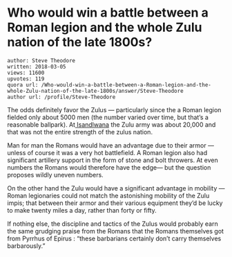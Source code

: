 # Who would win a battle between a Roman legion and the whole Zulu nation of the late 1800s?

	author: Steve Theodore
	written: 2018-03-05
	views: 11600
	upvotes: 119
	quora url: /Who-would-win-a-battle-between-a-Roman-legion-and-the-whole-Zulu-nation-of-the-late-1800s/answer/Steve-Theodore
	author url: /profile/Steve-Theodore


The odds definitely favor the Zulus — particularly since the a Roman legion fielded only about 5000 men (the number varied over time, but that’s a reasonable ballpark). At[ Isandlwana](https://en.m.wikipedia.org/wiki/Battle_of_Isandlwana) the Zulu army was about 20,000 and that was not the entire strength of the zulus nation.

Man for man the Romans would have an advantage due to their armor — unless of course it was a very hot battlefield. A Roman legion also had significant artillery support in the form of stone and bolt throwers. At even numbers the Romans would therefore have the edge— but the question proposes wildly uneven numbers.

On the other hand the Zulu would have a significant advantage in mobility — Roman legionaries could not match the astonishing mobility of the Zulu impis; that between their armor and their various equipment they’d be lucky to make twenty miles a day, rather than forty or fifty.

If nothing else, the discipline and tactics of the Zulus would probably earn the same grudging praise from the Romans that the Romans themselves got from Pyrrhus of Epirus : “these barbarians certainly don’t carry themselves barbarously.”

